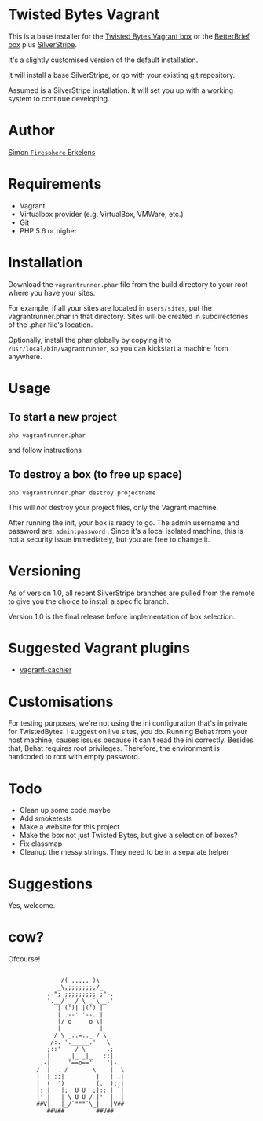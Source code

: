 # Twisted Bytes Vagrant

This is a base installer for the [Twisted Bytes Vagrant box](https://www.twistedbytes.nl/en/blog/php-vagrant-box/) or the [BetterBrief box](https://github.com/BetterBrief/vagrant-skeleton/) plus [SilverStripe](https://silverstripe.org).

It's a slightly customised version of the default installation.

It will install a base SilverStripe, or go with your existing git repository.

Assumed is a SilverStripe installation. It will set you up with a working system to continue developing.

# Author

[Simon `Firesphere` Erkelens](https://github.com/firesphere)

# Requirements

* Vagrant
* Virtualbox provider (e.g. VirtualBox, VMWare, etc.)
* Git
* PHP 5.6 or higher

# Installation

Download the `vagrantrunner.phar` file from the build directory to your root where you have your sites.

For example, if all your sites are located in `users/sites`, put the vagrantrunner.phar in that directory. Sites will be created in subdirectories of the .phar file's location.

Optionally, install the phar globally by copying it to `/usr/local/bin/vagrantrunner`, so you can kickstart a machine from anywhere.

# Usage

## To start a new project

`php vagrantrunner.phar`

and follow instructions

## To destroy a box (to free up space)

```php vagrantrunner.phar destroy projectname```

This will _not_ destroy your project files, only the Vagrant machine.


After running the init, your box is ready to go. The admin username and password are: `admin:password`  . Since it's a local isolated machine, this is not a security issue immediately, but you are free to change it.

# Versioning

As of version 1.0, all recent SilverStripe branches are pulled from the remote to give you the choice to install a specific branch.

Version 1.0 is the final release before implementation of box selection.

# Suggested Vagrant plugins

* [vagrant-cachier](http://fgrehm.viewdocs.io/vagrant-cachier/)

# Customisations

For testing purposes, we're not using the ini configuration that's in private for TwistedBytes. I suggest on live sites, you do.
Running Behat from your host machine, causes issues because it can't read the ini correctly.
Besides that, Behat requires root privileges. Therefore, the environment is hardcoded to root with empty password.

# Todo

* Clean up some code maybe
* Add smoketests
* Make a website for this project
* Make the box not just Twisted Bytes, but give a selection of boxes?
* Fix classmap
* Cleanup the messy strings. They need to be in a separate helper

# Suggestions

Yes, welcome.

# cow?

Ofcourse!

```

               /( ,,,,, )\
              _\,;;;;;;;,/_
           .-"; ;;;;;;;;; ;"-.
           '.__/`_ / \ _`\__.'
              | (')| |(') |
              | .--' '--. |
              |/ o     o \|
              |           |
             / \ _..=.._ / \
            /:. '._____.'   \
           ;::'    / \      .;
           |     _|_ _|_   ::|
         .-|     '==o=='    '|-.
        /  |  . /       \    |  \
        |  | ::|         |   | .|
        |  (  ')         (.  )::|
        |: |   |;  U U  ;|:: | `|
        |' |   | \ U U / |'  |  |
        ##V|   |_/`"""`\_|   |V##
           ##V##         ##V##
```